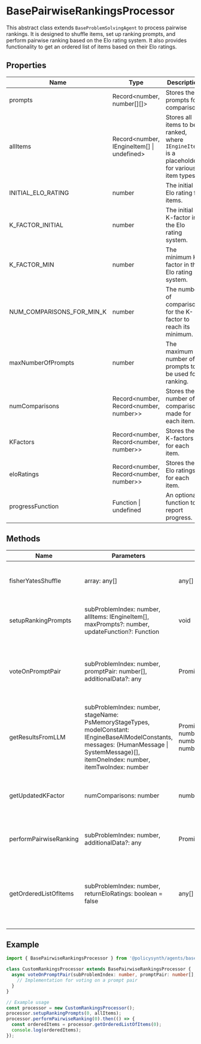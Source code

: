 # BasePairwiseRankingsProcessor

This abstract class extends `BaseProblemSolvingAgent` to process pairwise rankings. It is designed to shuffle items, set up ranking prompts, and perform pairwise ranking based on the Elo rating system. It also provides functionality to get an ordered list of items based on their Elo ratings.

## Properties

| Name                      | Type                                      | Description                                                                 |
|---------------------------|-------------------------------------------|-----------------------------------------------------------------------------|
| prompts                   | Record<number, number[][]>                | Stores the prompts for comparison.                                          |
| allItems                  | Record<number, IEngineItem[] \| undefined>| Stores all items to be ranked, where `IEngineItem` is a placeholder for various item types. |
| INITIAL_ELO_RATING        | number                                    | The initial Elo rating for items.                                           |
| K_FACTOR_INITIAL          | number                                    | The initial K-factor in the Elo rating system.                              |
| K_FACTOR_MIN              | number                                    | The minimum K-factor in the Elo rating system.                              |
| NUM_COMPARISONS_FOR_MIN_K | number                                    | The number of comparisons for the K-factor to reach its minimum.            |
| maxNumberOfPrompts        | number                                    | The maximum number of prompts to be used for ranking.                       |
| numComparisons            | Record<number, Record<number, number>>    | Stores the number of comparisons made for each item.                        |
| KFactors                  | Record<number, Record<number, number>>    | Stores the K-factors for each item.                                         |
| eloRatings                | Record<number, Record<number, number>>    | Stores the Elo ratings for each item.                                       |
| progressFunction          | Function \| undefined                     | An optional function to report progress.                                    |

## Methods

| Name                    | Parameters                                                                 | Return Type                             | Description                                                                                   |
|-------------------------|----------------------------------------------------------------------------|-----------------------------------------|-----------------------------------------------------------------------------------------------|
| fisherYatesShuffle      | array: any[]                                                               | any[]                                   | Shuffles the given array using the Fisher-Yates algorithm.                                    |
| setupRankingPrompts     | subProblemIndex: number, allItems: IEngineItem[], maxPrompts?: number, updateFunction?: Function | void                                    | Sets up the ranking prompts for a given sub-problem.                                          |
| voteOnPromptPair        | subProblemIndex: number, promptPair: number[], additionalData?: any        | Promise<IEnginePairWiseVoteResults>     | Abstract method to be implemented by subclasses for voting on a prompt pair.                  |
| getResultsFromLLM       | subProblemIndex: number, stageName: PsMemoryStageTypes, modelConstant: IEngineBaseAIModelConstants, messages: (HumanMessage \| SystemMessage)[], itemOneIndex: number, itemTwoIndex: number | Promise<{subProblemIndex: number, wonItemIndex: number, lostItemIndex: number}> | Gets results from a language model for a given prompt pair.                                   |
| getUpdatedKFactor       | numComparisons: number                                                     | number                                  | Calculates the updated K-factor based on the number of comparisons.                           |
| performPairwiseRanking  | subProblemIndex: number, additionalData?: any                              | Promise<void>                           | Performs pairwise ranking for a given sub-problem.                                            |
| getOrderedListOfItems   | subProblemIndex: number, returnEloRatings: boolean = false                 | any[]                                   | Returns an ordered list of items based on their Elo ratings, optionally including the ratings.|

## Example

```typescript
import { BasePairwiseRankingsProcessor } from '@policysynth/agents/basePairwiseRanking.js';

class CustomRankingsProcessor extends BasePairwiseRankingsProcessor {
  async voteOnPromptPair(subProblemIndex: number, promptPair: number[], additionalData?: any): Promise<IEnginePairWiseVoteResults> {
    // Implementation for voting on a prompt pair
  }
}

// Example usage
const processor = new CustomRankingsProcessor();
processor.setupRankingPrompts(0, allItems);
processor.performPairwiseRanking(0).then(() => {
  const orderedItems = processor.getOrderedListOfItems(0);
  console.log(orderedItems);
});
```